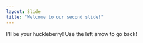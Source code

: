 ```yaml
---
layout: Slide
title: "Welcome to our second slide!"
---
```

I'll be your huckleberry!
Use the left arrow to go back!
